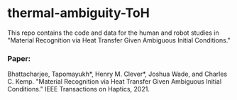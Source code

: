 # thermal-ambiguity-ToH

This repo contains the code and data for the human and robot studies in "Material Recognition via Heat Transfer Given Ambiguous Initial Conditions."

### Paper:
Bhattacharjee, Tapomayukh\*, Henry M. Clever\*, Joshua Wade, and Charles C. Kemp. "Material Recognition via Heat Transfer Given Ambiguous Initial Conditions." IEEE Transactions on Haptics, 2021.

